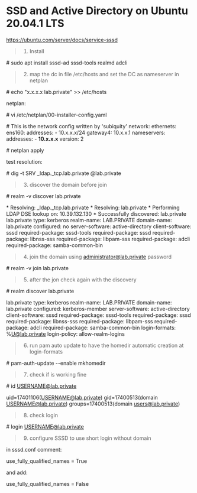 SSD and Active Directory on  Ubuntu 20.04.1 LTS
=====
https://ubuntu.com/server/docs/service-sssd


>1. Install 

\# sudo apt install sssd-ad sssd-tools realmd adcli

>2. map the dc in file /etc/hosts and set the DC as nameserver in netplan

\# echo "x.x.x.x lab.private" >> /etc/hosts

netplan:

\# vi /etc/netplan/00-installer-config.yaml


\# This is the network config written by 'subiquity'
network:
  ethernets:
    ens160:
      addresses:
      - 10.x.x.x/24
      gateway4: 10.x.x.1
      nameservers:
        addresses:
        - **10.x.x.x**
  version: 2
  
\# netplan apply

test resolution:

\# dig -t SRV _ldap._tcp.lab.private @lab.private



>3. discover the domain before join

\# realm -v discover lab.private


\* Resolving: _ldap._tcp.lab.private
\* Resolving: lab.private
\* Performing LDAP DSE lookup on: 10.39.132.130
\* Successfully discovered: lab.private
lab.private
  type: kerberos
  realm-name: LAB.PRIVATE
  domain-name: lab.private
  configured: no
  server-software: active-directory
  client-software: sssd
  required-package: sssd-tools
  required-package: sssd
  required-package: libnss-sss
  required-package: libpam-sss
  required-package: adcli
  required-package: samba-common-bin
  
>4. join the domain using administrator@lab.private password
  
  \# realm -v join lab.private
  
>5. after the jon check again with the discovery
  
\# realm discover lab.private

lab.private
  type: kerberos
  realm-name: LAB.PRIVATE
  domain-name: lab.private
  configured: kerberos-member
  server-software: active-directory
  client-software: sssd
  required-package: sssd-tools
  required-package: sssd
  required-package: libnss-sss
  required-package: libpam-sss
  required-package: adcli
  required-package: samba-common-bin
  login-formats: %U@lab.private
  login-policy: allow-realm-logins
  

>6. run pam auto update to have the homedir automatic creation at login-formats

\# pam-auth-update --enable mkhomedir

>7. check if is working fine

\# id USERNAME@lab.private

uid=17401106(USERNAME@lab.private) gid=17400513(domain USERNAME@lab.private) groups=17400513(domain users@lab.private)

>8. check login

\# login USERNAME@lab.private


>9. configure SSSD to use short login without domain

in sssd.conf comment:

use_fully_qualified_names = True

and add:

use_fully_qualified_names = False





  
  